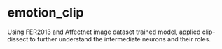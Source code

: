 # emotion_clip
Using FER2013 and Affectnet image dataset trained model, applied clip-dissect to further understand the intermediate neurons and their roles.
